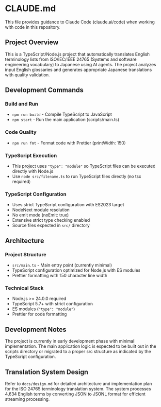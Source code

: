 # CLAUDE.md

This file provides guidance to Claude Code (claude.ai/code) when working with code in this repository.

## Project Overview

This is a TypeScript/Node.js project that automatically translates English terminology lists from ISO/IEC/IEEE 24765 (Systems and software engineering vocabulary) to Japanese using AI agents. The project analyzes input English glossaries and generates appropriate Japanese translations with quality validation.

## Development Commands

### Build and Run

- `npm run build` - Compile TypeScript to JavaScript
- `npm start` - Run the main application (scripts/main.ts)

### Code Quality

- `npm run fmt` - Format code with Prettier (printWidth: 150)

### TypeScript Execution

- This project uses `"type": "module"` so TypeScript files can be executed directly with Node.js
- Use `node src/filename.ts` to run TypeScript files directly (no tsx required)

### TypeScript Configuration

- Uses strict TypeScript configuration with ES2023 target
- NodeNext module resolution
- No emit mode (noEmit: true)
- Extensive strict type checking enabled
- Source files expected in `src/` directory

## Architecture

### Project Structure

- `src/main.ts` - Main entry point (currently minimal)
- TypeScript configuration optimized for Node.js with ES modules
- Prettier formatting with 150 character line width

### Technical Stack

- Node.js >= 24.0.0 required
- TypeScript 5.7+ with strict configuration
- ES modules (`"type": "module"`)
- Prettier for code formatting

## Development Notes

The project is currently in early development phase with minimal implementation. The main application logic is expected to be built out in the scripts directory or migrated to a proper src structure as indicated by the TypeScript configuration.

## Translation System Design

Refer to `docs/design.md` for detailed architecture and implementation plan for the ISO 24765 terminology translation system. The system processes 4,634 English terms by converting JSON to JSONL format for efficient streaming processing.
